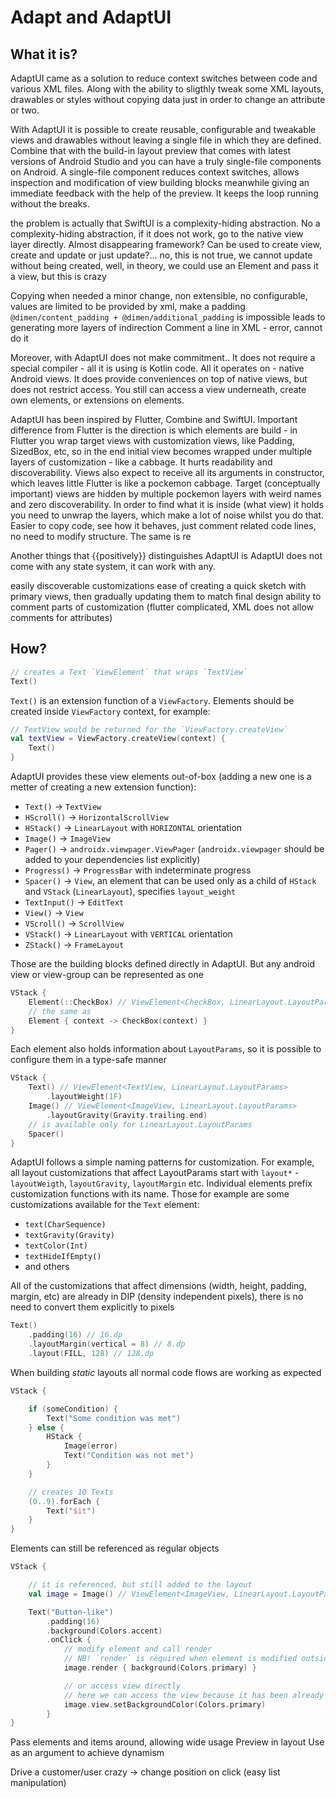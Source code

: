 # Adapt and AdaptUI

## What it is?

AdaptUI came as a solution to reduce context switches between code and various XML files. Along with
the ability to sligthly tweak some XML layouts, drawables or styles without copying data just in
order to change an attribute or two.

With AdaptUI it is possible to create reusable, configurable and tweakable views and drawables
without leaving a single file in which they are defined. Combine that with the build-in layout
preview that comes with latest versions of Android Studio and you can have a truly single-file
components on Android. A single-file component reduces context switches, allows inspection and
modification of view building blocks meanwhile giving an immediate feedback with the help of the
preview. It keeps the loop running without the breaks.

the problem is actually that SwiftUI is a complexity-hiding abstraction.
No a complexity-hiding abstraction, if it does not work, go to the native view layer directly.
Almost disappearing framework? Can be used to create view, create and update or just update?... no, this
is not true, we cannot update without being created, well, in theory, we could use an Element and pass it a view, but
this is crazy

Copying when needed a minor change, non extensible, no configurable, values are limited to be provided by xml,
make a padding `@dimen/content_padding + @dimen/additional_padding` is impossible leads to generating 
more layers of indirection
Comment a line in XML - error, cannot do it

Moreover, with AdaptUI does not make commitment.. It does not require a special compiler - all it is
using is Kotlin code. All it operates on - native Android views. It does provide conveniences on top
of native views, but does not restrict access. You still can access a view underneath, create own
elements, or extensions on elements.

AdaptUI has been inspired by Flutter, Combine and SwiftUI. Important difference from Flutter is the
direction is which elements are build - in Flutter you wrap target views with customization views,
like Padding, SizedBox, etc, so in the end initial view becomes wrapped under multiple layers of
customization - like a cabbage. It hurts readability and discoverability. Views also expect to
receive all its arguments in constructor, which leaves little Flutter is like a pockemon cabbage.
Target (conceptually important)
views are hidden by multiple pockemon layers with weird names and zero discoverability. In order to
find what it is inside (what view)
it holds you need to unwrap the layers, which make a lot of noise whilst you do that. Easier to copy
code, see how it behaves, just comment related code lines, no need to modify structure. The same is
re

Another things that {{positively}} distinguishes AdaptUI is AdaptUI does not come with any state
system, it can work with any.

easily discoverable customizations ease of creating a quick sketch with primary views, then
gradually updating them to match final design ability to comment parts of customization (flutter
complicated, XML does not allow comments for attributes)

## How?

```kotlin
// creates a Text `ViewElement` that wraps `TextView`
Text()
```

`Text()` is an extension function of a `ViewFactory`. Elements should be created
inside `ViewFactory` context, for example:

```kotlin
// TextView would be returned for the `ViewFactory.createView`
val textView = ViewFactory.createView(context) {
    Text()
}
```

AdaptUI provides these view elements out-of-box (adding a new one is a metter of creating a new
extension function):

* `Text()` -> `TextView`
* `HScroll()` -> `HorizontalScrollView`
* `HStack()` -> `LinearLayout` with `HORIZONTAL` orientation
* `Image()` -> `ImageView`
* `Pager()` -> `androidx.viewpager.ViewPager` (`androidx.viewpager` should be added to your
  dependencies list explicitly)
* `Progress()` -> `ProgressBar` with indeterminate progress
* `Spacer()` -> `View`, an element that can be used only as a child of `HStack`
  and `VStack` (`LinearLayout`), specifies `layout_weight`
* `TextInput()` -> `EditText`
* `View()` -> `View`
* `VScroll()` -> `ScrollView`
* `VStack()` -> `LinearLayout` with `VERTICAL` orientation
* `ZStack()` -> `FrameLayout`

Those are the building blocks defined directly in AdaptUI. But any android view or view-group can be
represented as one

```kotlin
VStack {
    Element(::CheckBox) // ViewElement<CheckBox, LinearLayout.LayoutParams>
    // the same as
    Element { context -> CheckBox(context) }
}
```

Each element also holds information about `LayoutParams`, so it is possible to configure them in a
type-safe manner

```kotlin
VStack {
    Text() // ViewElement<TextView, LinearLayout.LayoutParams>
        .layoutWeight(1F)
    Image() // ViewElement<ImageView, LinearLayout.LayoutParams>
        .layoutGravity(Gravity.trailing.end)
    // is available only for LinearLayout.LayoutParams
    Spacer()
}
```

AdaptUI follows a simple naming patterns for customization. For example, all layout customizations
that affect LayoutParams start with `layout*` -
`layoutWeigth`, `layoutGravity`, `layoutMargin` etc. Individual elements prefix customization
functions with its name. Those for example are some customizations available for the `Text` element:

* `text(CharSequence)`
* `textGravity(Gravity)`
* `textColor(Int)`
* `textHideIfEmpty()`
* and others

All of the customizations that affect dimensions
(width, height, padding, margin, etc) are already in DIP (density independent pixels), there is no
need to convert them explicitly to pixels

```kotlin
Text()
    .padding(16) // 16.dp
    .layoutMargin(vertical = 8) // 8.dp
    .layout(FILL, 128) // 128.dp
```

When building _static_ layouts all normal code flows are working as expected

```kotlin
VStack {

    if (someCondition) {
        Text("Some condition was met")
    } else {
        HStack {
            Image(error)
            Text("Condition was not met")
        }
    }

    // creates 10 Texts
    (0..9).forEach {
        Text("$it")
    }
}
```

Elements can still be referenced as regular objects

```kotlin
VStack {

    // it is referenced, but still added to the layout
    val image = Image() // ViewElement<ImageView, LinearLayout.LayoutParams>

    Text("Button-like")
        .padding(16)
        .background(Colors.accent)
        .onClick {
            // modify element and call render
            // NB! `render` is required when element is modified outside view-building phase
            image.render { background(Colors.primary) }

            // or access view directly
            // here we can access the view because it has been already initialized
            image.view.setBackgroundColor(Colors.primary)
        }
}
```

Pass elements and items around, allowing wide usage
Preview in layout
Use as an argument to achieve dynamism

Drive a customer/user crazy -> change position on click (easy list manipulation)

